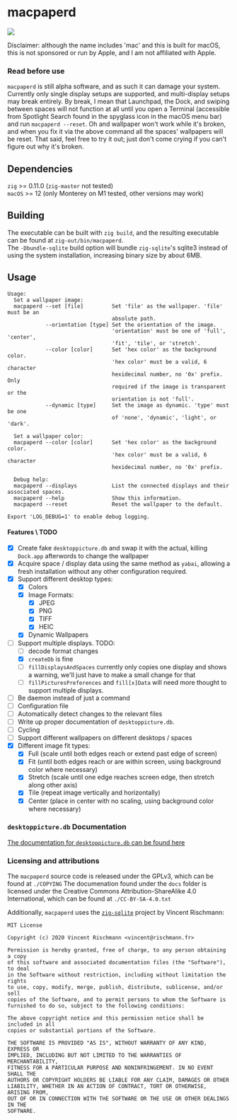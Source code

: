 # macpaperd

[![](https://badgers.space/github/license/amusingimpala75/macpaperd)](./COPYING)

Disclaimer: although the name includes 'mac' and this is built for macOS, this is not sponsored or run by Apple, and I am not affiliated with Apple.

### Read before use

`macpaperd` is still alpha software, and as such it can damage your system. Currently only single display setups are supported, and multi-display setups may break entirely. By break, I mean that Launchpad, the Dock, and swiping between spaces will not function at all until you open a Terminal (accessible from Spotlight Search found in the spyglass icon in the macOS menu bar) and run `macpaperd --reset`. Oh and wallpaper won't work while it's broken, and when you fix it via the above command all the spaces' wallpapers will be reset. That said, feel free to try it out; just don't come crying if you can't figure out why it's broken.

## Dependencies

`zig` >= 0.11.0 (`zig-master` not tested)  
`macOS` >= 12 (only Monterey on M1 tested, other versions may work)

## Building

The executable can be built with `zig build`, and the resulting executable can be found at `zig-out/bin/macpaperd`.  
The `-Dbundle-sqlite` build option will bundle `zig-sqlite`'s sqlite3 instead of using the system installation, increasing binary size by about 6MB.

## Usage

```
Usage:
  Set a wallpaper image:
  macpaperd --set [file]         Set 'file' as the wallpaper. 'file' must be an
                                 absolute path.
            --orientation [type] Set the orientation of the image.
                                 'orientation' must be one of 'full', 'center',
                                 'fit', 'tile', or 'stretch'.
            --color [color]      Set 'hex color' as the background color.
                                 'hex color' must be a valid, 6 character
                                 hexidecimal number, no '0x' prefix. Only
                                 required if the image is transparent or the
                                 orientation is not 'full'.
            --dynamic [type]     Set the image as dynamic. 'type' must be one
                                 of 'none', 'dynamic', 'light', or 'dark'.

  Set a wallpaper color:
  macpaperd --color [color]      Set 'hex color' as the background color.
                                 'hex color' must be a valid, 6 character
                                 hexidecimal number, no '0x' prefix.

  Debug help:
  macpaperd --displays           List the connected displays and their associated spaces.
  macpaperd --help               Show this information.
  macpaperd --reset              Reset the wallpaper to the default.

Export 'LOG_DEBUG=1' to enable debug logging.
```

#### Features \ TODO

- [x] Create fake `desktoppicture.db` and swap it with the actual, killing `Dock.app` afterwords to change the wallpaper
- [x] Acquire space / display data using the same method as `yabai`, allowing a fresh installation without any other configuration required.
- [x] Support different desktop types:
   - [x] Colors
   - [x] Image Formats:
      - [x] JPEG
      - [x] PNG
      - [x] TIFF
      - [x] HEIC
   - [x] Dynamic Wallpapers
- [ ] Support multiple displays. TODO:
   - [ ] decode format changes
   - [x] `createDb` is fine
   - [ ] `fillDisplaysAndSpaces` currently only copies one display and shows a warning, we'll just have to make a small change for that
   - [ ] `fillPicturesPreferences` and `fill[x]Data` will need more thought to support multiple displays.
- [ ] Be daemon instead of just a command
- [ ] Configuration file
- [ ] Automatically detect changes to the relevant files
- [ ] Write up proper documentation of `desktoppicture.db`.
- [ ] Cycling
- [ ] Support different wallpapers on different desktops / spaces
- [x] Different image fit types:
   - [x] Full (scale until both edges reach or extend past edge of screen)
   - [x] Fit (until both edges reach or are within screen, using background color where necessary)
   - [x] Stretch (scale until one edge reaches screen edge, then stretch along other axis)
   - [x] Tile (repeat image vertically and horizontally)
   - [x] Center (place in center with no scaling, using background color where necessary)

### `desktoppicture.db` Documentation

[The documentation for `desktoppicture.db` can be found here](./doc/desktoppicture_db.md)

### Licensing and attributions

The `macpaperd` source code is released under the GPLv3, which can be found at `./COPYING`
The documenation found under the `docs` folder is licensed under the Creative Commons Attribution-ShareAlike 4.0 International, which can be found at `./CC-BY-SA-4.0.txt`

Additionally, `macpaperd` uses the [`zig-sqlite`](https://github.com/vrischmann/zig-sqlite) project by Vincent Rischmann:
```
MIT License

Copyright (c) 2020 Vincent Rischmann <vincent@rischmann.fr>

Permission is hereby granted, free of charge, to any person obtaining a copy
of this software and associated documentation files (the "Software"), to deal
in the Software without restriction, including without limitation the rights
to use, copy, modify, merge, publish, distribute, sublicense, and/or sell
copies of the Software, and to permit persons to whom the Software is
furnished to do so, subject to the following conditions:

The above copyright notice and this permission notice shall be included in all
copies or substantial portions of the Software.

THE SOFTWARE IS PROVIDED "AS IS", WITHOUT WARRANTY OF ANY KIND, EXPRESS OR
IMPLIED, INCLUDING BUT NOT LIMITED TO THE WARRANTIES OF MERCHANTABILITY,
FITNESS FOR A PARTICULAR PURPOSE AND NONINFRINGEMENT. IN NO EVENT SHALL THE
AUTHORS OR COPYRIGHT HOLDERS BE LIABLE FOR ANY CLAIM, DAMAGES OR OTHER
LIABILITY, WHETHER IN AN ACTION OF CONTRACT, TORT OR OTHERWISE, ARISING FROM,
OUT OF OR IN CONNECTION WITH THE SOFTWARE OR THE USE OR OTHER DEALINGS IN THE
SOFTWARE.
```
